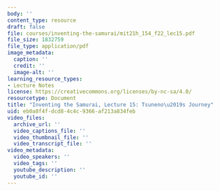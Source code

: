 ```yaml
---
body: ''
content_type: resource
draft: false
file: courses/inventing-the-samurai/mit21h_154_f22_lec15.pdf
file_size: 1832759
file_type: application/pdf
image_metadata:
  caption: ''
  credit: ''
  image-alt: ''
learning_resource_types:
- Lecture Notes
license: https://creativecommons.org/licenses/by-nc-sa/4.0/
resourcetype: Document
title: "Inventing the Samurai, Lecture 15: Tsuneno\u2019s Journey"
uid: eb0a8f4f-dcd8-4c4c-9366-af213a834feb
video_files:
  archive_url: ''
  video_captions_file: ''
  video_thumbnail_file: ''
  video_transcript_file: ''
video_metadata:
  video_speakers: ''
  video_tags: ''
  youtube_description: ''
  youtube_id: ''
---
```

